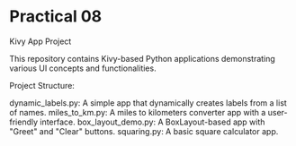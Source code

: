 # Practical 08
Kivy App Project

This repository contains Kivy-based Python applications demonstrating various UI concepts and functionalities.

Project Structure:

dynamic_labels.py: A simple app that dynamically creates labels from a list of names.
miles_to_km.py: A miles to kilometers converter app with a user-friendly interface.
box_layout_demo.py: A BoxLayout-based app with "Greet" and "Clear" buttons.
squaring.py: A basic square calculator app.